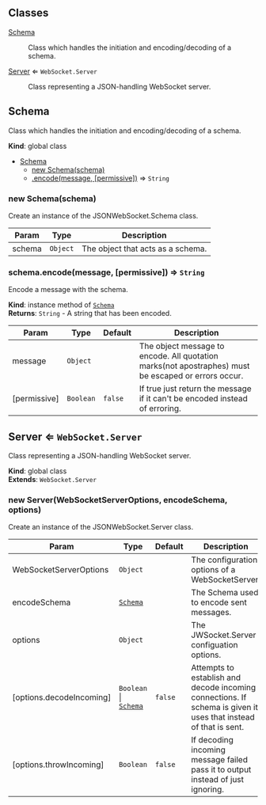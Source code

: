 ## Classes

<dl>
<dt><a href="#Schema">Schema</a></dt>
<dd><p>Class which handles the initiation and encoding/decoding of a schema.</p>
</dd>
<dt><a href="#Server">Server</a> ⇐ <code>WebSocket.Server</code></dt>
<dd><p>Class representing a JSON-handling WebSocket server.</p>
</dd>
</dl>

<a name="Schema"></a>

## Schema
Class which handles the initiation and encoding/decoding of a schema.

**Kind**: global class  

* [Schema](#Schema)
    * [new Schema(schema)](#new_Schema_new)
    * [.encode(message, [permissive])](#Schema+encode) ⇒ <code>String</code>

<a name="new_Schema_new"></a>

### new Schema(schema)
Create an instance of the JSONWebSocket.Schema class.


| Param | Type | Description |
| --- | --- | --- |
| schema | <code>Object</code> | The object that acts as a schema. |

<a name="Schema+encode"></a>

### schema.encode(message, [permissive]) ⇒ <code>String</code>
Encode a message with the schema.

**Kind**: instance method of [<code>Schema</code>](#Schema)  
**Returns**: <code>String</code> - A string that has been encoded.  

| Param | Type | Default | Description |
| --- | --- | --- | --- |
| message | <code>Object</code> |  | The object message to encode.  All quotation marks(not apostraphes) must be escaped or errors occur. |
| [permissive] | <code>Boolean</code> | <code>false</code> | If true just return the message if it can't be encoded instead of erroring. |

<a name="Server"></a>

## Server ⇐ <code>WebSocket.Server</code>
Class representing a JSON-handling WebSocket server.

**Kind**: global class  
**Extends**: <code>WebSocket.Server</code>  
<a name="new_Server_new"></a>

### new Server(WebSocketServerOptions, encodeSchema, options)
Create an instance of the JSONWebSocket.Server class.


| Param | Type | Default | Description |
| --- | --- | --- | --- |
| WebSocketServerOptions | <code>Object</code> |  | The configuration options of a WebSocketServer. |
| encodeSchema | [<code>Schema</code>](#Schema) |  | The Schema used to encode sent messages. |
| options | <code>Object</code> |  | The JWSocket.Server configuation options. |
| [options.decodeIncoming] | <code>Boolean</code> \| [<code>Schema</code>](#Schema) | <code>false</code> | Attempts to establish and decode incoming connections.  If schema is given it uses that instead of that is sent. |
| [options.throwIncoming] | <code>Boolean</code> | <code>false</code> | If decoding incoming message failed pass it to output instead of just ignoring. |

